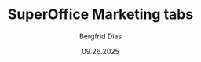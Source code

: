 ﻿---
uid: help-en-marketing-screen-redirect
title: SuperOffice Marketing tabs
description: SuperOffice Marketing tabs
author: Bergfrid Dias
date: 09.26.2025
language: en
redirect_url: https://docs.superoffice.com/en/marketing/learn/index.html
---
